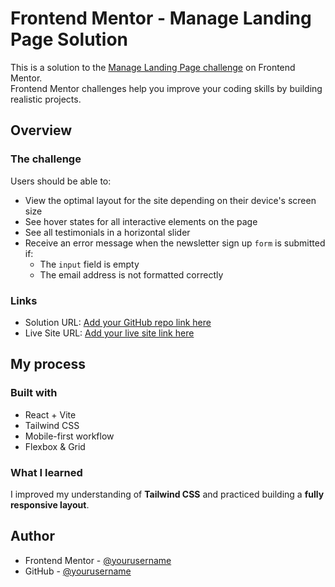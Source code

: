 # Frontend Mentor - Manage Landing Page Solution

This is a solution to the [Manage Landing Page challenge](https://www.frontendmentor.io/challenges/manage-landing-page-SLXqC6P5) on Frontend Mentor.  
Frontend Mentor challenges help you improve your coding skills by building realistic projects.

## Overview

### The challenge

Users should be able to:

- View the optimal layout for the site depending on their device's screen size
- See hover states for all interactive elements on the page
- See all testimonials in a horizontal slider
- Receive an error message when the newsletter sign up `form` is submitted if:
  - The `input` field is empty
  - The email address is not formatted correctly

### Links

- Solution URL: [Add your GitHub repo link here](https://github.com/yourusername/your-repo)
- Live Site URL: [Add your live site link here](https://your-live-site-url.com)

## My process

### Built with
- React + Vite
- Tailwind CSS
- Mobile-first workflow
- Flexbox & Grid

### What I learned
I improved my understanding of **Tailwind CSS** and practiced building a **fully responsive layout**.

## Author
- Frontend Mentor - [@yourusername](https://www.frontendmentor.io/profile/yourusername)
- GitHub - [@yourusername](https://github.com/yourusername)
